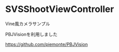 SVSShootViewController
==========================

Vine風カメラサンプル

PBJVisionを利用しました

https://github.com/piemonte/PBJVision
